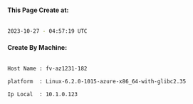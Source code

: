 
   
#### This Page Create at:

```bash

2023-10-27 - 04:57:19 UTC

```

#### Create By Machine:

```bash

Host Name : fv-az1231-182

platform  : Linux-6.2.0-1015-azure-x86_64-with-glibc2.35

Ip Local  : 10.1.0.123

```

